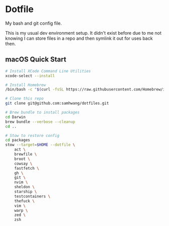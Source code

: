 # Dotfile

My bash and git config file.

This is my usual dev environment setup. It didn't exist before due to me not knowing I can store files in a repo and then symlink it out for uses back then.

## macOS Quick Start

```bash
# Install XCode Command Line Utilities
xcode-select --install

# Install Homebrew
/bin/bash -c "$(curl -fsSL https://raw.githubusercontent.com/Homebrew/install/HEAD/install.sh)"

# Clone this repo
git clone git@github.com:samhwang/dotfiles.git

# Brew bundle to install packages
cd Darwin
brew bundle --verbose --cleanup
cd ..

# Stow to restore config
cd packages
stow --target=$HOME --dotfile \
    act \
    brewfile \
    broot \
    cowsay \
    fastfetch \
    gh \
    git \
    nvim \
    sheldon \
    starship \
    testcontainers \
    thefuck \
    vim \
    warp \
    zed \
    zsh
```
